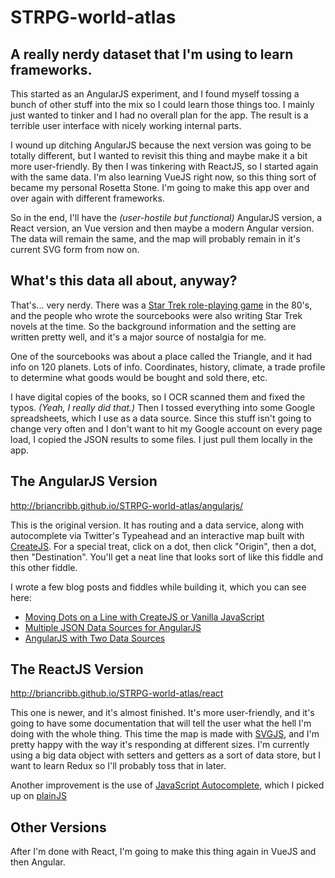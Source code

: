 # STRPG-world-atlas
## A really nerdy dataset that I'm using to learn frameworks.
This started as an AngularJS experiment, and I found myself tossing a bunch of other stuff into the mix so I could learn those things too. I mainly just wanted to tinker and I had no overall plan for the app. The result is a terrible user interface with nicely working internal parts.

I wound up ditching AngularJS because the next version was going to be totally different, but I wanted to revisit this thing and maybe make it a bit more user-friendly. By then I was tinkering with ReactJS, so I started again with the same data. I'm also learning VueJS right now, so this thing sort of became my personal Rosetta Stone. I'm going to make this app over and over again with different frameworks.

So in the end, I'll have the <em>(user-hostile but functional)</em> AngularJS version, a React version, an Vue version and then maybe a modern Angular version. The data will remain the same, and the map will probably remain in it's current SVG form from now on.

## What's this data all about, anyway?
That's... very nerdy. There was a <a href="https://en.wikipedia.org/wiki/Star_Trek:_The_Role_Playing_Game">Star Trek role-playing game</a> in the 80's, and the people who wrote the sourcebooks were also writing Star Trek novels at the time. So the background information and the setting are written pretty well, and it's a major source of nostalgia for me.

One of the sourcebooks was about a place called the Triangle, and it had info on 120 planets. Lots of info. Coordinates, history, climate, a trade profile to determine what goods would be bought and sold there, etc.

I have digital copies of the books, so I OCR scanned them and fixed the typos. <em>(Yeah, I really did that.)</em> Then I tossed everything into some Google spreadsheets, which I use as a data source. Since this stuff isn't going to change very often and I don't want to hit my Google account on every page load, I copied the JSON results to some files. I just pull them locally in the app.

## The AngularJS Version

<a href="http://briancribb.github.io/STRPG-world-atlas/angularjs/">http://briancribb.github.io/STRPG-world-atlas/angularjs/</a>

This is the original version. It has routing and a data service, along with autocomplete via Twitter's Typeahead and an interactive map built with <a href="https://createjs.com/">CreateJS</a>. For a special treat, click on a dot, then click "Origin", then a dot, then "Destination". You'll get a neat line that looks sort of like this fiddle and this other fiddle.

I wrote a few blog posts and fiddles while building it, which you can see here:
* <a href="http://www.themightycribb.com/moving-dots-on-a-line-with-createjs-or-vanilla-javascript/">Moving Dots on a Line with CreateJS or Vanilla JavaScript</a>
* <a href="http://www.themightycribb.com/multiple-json-data-sources-for-angularjs/">Multiple JSON Data Sources for AngularJS</a>
* <a href="https://jsfiddle.net/ov165dvc/">AngularJS with Two Data Sources</a>

## The ReactJS Version
<a href="http://briancribb.github.io/STRPG-world-atlas/react/">http://briancribb.github.io/STRPG-world-atlas/react</a>

This one is newer, and it's almost finished. It's more user-friendly, and it's going to have some documentation that will tell the user what the hell I'm doing with the whole thing. This time the map is made with <a href="http://svgjs.com/">SVGJS</a>, and I'm pretty happy with the way it's responding at different sizes. I'm currently using a big data object with setters and getters as a sort of data store, but I want to learn Redux so I'll probably toss that in later.

Another improvement is the use of <a href="https://goodies.pixabay.com/javascript/auto-complete/demo.html">JavaScript Autocomplete</a>, which I picked up on [plainJS](https://plainjs.com/)

## Other Versions
After I'm done with React, I'm going to make this thing again in VueJS and then Angular.
